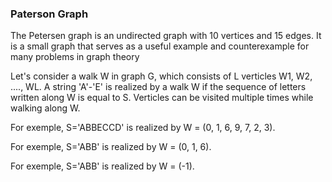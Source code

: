 ### Paterson Graph

The Petersen graph is an undirected graph with 10 vertices and 15 edges. It is a small graph that serves as a useful example and counterexample for many problems in graph theory

Let's consider a walk W in graph G, which consists of L verticles W1, W2, ...., WL. A string 'A'-'E' is realized by a walk W if the sequence of letters written along W is equal to S. Verticles can be visited multiple times while walking along W.

For exemple, S='ABBECCD' is realized by W = (0, 1, 6, 9, 7, 2, 3).

For exemple, S='ABB' is realized by W = (0, 1, 6).

For exemple, S='ABB' is realized by W = (-1).
